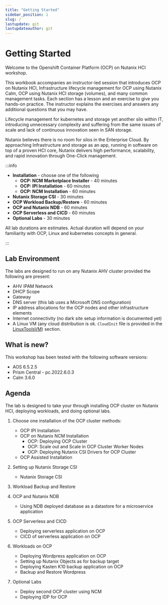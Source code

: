 ```yaml
---
title: "Getting Started"
sidebar_position: 1
slug: /
lastupdate: git
lastupdateauthor: git
---
```


# Getting Started

Welcome to the Openshift Container Platform (OCP) on Nutanix HCI workshop.

This workbook accompanies an instructor-led session that introduces OCP on Nutanix HCI, Infrastructure lifecycle management for OCP using
Nutanix Calm, OCP using Nutanix HCI storage (volumes), and many common
management tasks. Each section has a lesson and an exercise to give you
hands-on practice. The instructor explains the exercises and answers any
additional questions that you may have.

Lifecycle management for kubernetes and storage yet another silo within
IT, introducing unnecessary complexity and suffering from the same
issues of scale and lack of continuous innovation seen in SAN storage.

Nutanix believes there is no room for silos in the Enterprise Cloud. By
approaching Infrastructure and storage as an app, running in software on
top of a proven HCI core, Nutanix delivers high performance,
scalability, and rapid innovation through One-Click management.

:::info

-   **Installation** - choose one of the following
    -   **OCP: NCM Marketplace Installer** - 40 minutes
    -   **OCP: IPI Installation** - 60 minutes
    -   **OCP: NCM Installation** - 60 minutes
-   **Nutanix Storage CSI** - 30 minutes
-   **OCP Workload Backup/Restore** - 60 minutes 
-   **OCP and Nutanix NDB** - 60 minutes
-   **OCP Serverless and CICD** - 60 minutes
-   **Optional Labs** - 30 minutes

All lab durations are estimates. Actual duration will depend on your familiarity with OCP, Linux and kubernetes concepts in general.

:::

## Lab Environment

The labs are designed to run on any Nutanix AHV cluster provided the following are present:

- AHV IPAM Network
- DHCP Scope
- Gateway
- DNS server (this lab uses a Microsoft DNS configuration)
- IP address allocations for the OCP nodes and other infrastructure elements
- Internet connectivity (no dark site setup information is documented yet)
- A Linux VM (any cloud distribution is ok. ``CloudInit`` file is provided in the [LinuxToolsVM](/docs/toolsvms/linux_tools_vm.mdx)) section.

## What is new?

This workshop has been tested with the following software versions:

-   AOS 6.5.2.5
-   Prism Central - pc.2022.6.0.3
-   Calm 3.6.0

## Agenda

The lab is designed to take your through installing OCP cluster on Nutanix HCI, deploying workloads, and doing optional labs.  

1. Choose one installation of the OCP cluster methods:
   -   OCP IPI Installation
   -   OCP on Nutanix NCM Installation
       -   OCP: Deploying OCP Cluster
       -   OCP: Scale out and Scale in OCP Cluster Worker Nodes
       -   OCP: Deploying Nutanix CSI Drivers for OCP Cluster
   -   OCP Assisted Installation

2. Setting up Nutanix Storage CSI
   
   -   Nutanix Storage CSI  

3. Workload Backup and Restore

4. OCP and Nutanix NDB

   - Using NDB deployed database as a datastore for a microservice application

5. OCP Serverless and CICD
   
   - Deploying serverless application on OCP
   - CICD of serverless application on OCP
   
5. Workloads on OCP
    -   Deploying Wordpress application on OCP
    -   Setting up Nutanix Objects as for backup target
    -   Deploying Kasten K10 backup application on OCP
    -   Backup and Restore Wordpress

6. Optional Labs
    -   Deploy second OCP cluster using NCM
    -   Deploying IDP for OCP